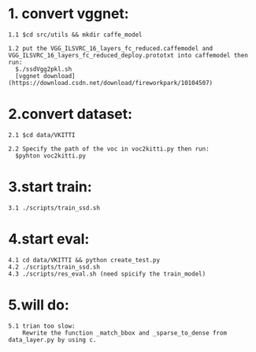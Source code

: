 # 1. convert vggnet:
    1.1 $cd src/utils && mkdir caffe_model
    
    1.2 put the VGG_ILSVRC_16_layers_fc_reduced.caffemodel and VGG_ILSVRC_16_layers_fc_reduced_deploy.prototxt into caffemodel then run:
      $./ssdVgg2pkl.sh
      [vggnet download] (https://download.csdn.net/download/fireworkpark/10104507)

# 2.convert dataset:
    2.1 $cd data/VKITTI 
    
    2.2 Specify the path of the voc in voc2kitti.py then run:
      $pyhton voc2kitti.py
    
# 3.start train:
    3.1 ./scripts/train_ssd.sh

# 4.start eval:
    4.1 cd data/VKITTI && python create_test.py
    4.2 ./scripts/train_ssd.sh
    4.3 ./scripts/res_eval.sh (need spicify the train_model)
    
# 5.will do:
    5.1 trian too slow:
        Rewrite the function _match_bbox and _sparse_to_dense from data_layer.py by using c.
